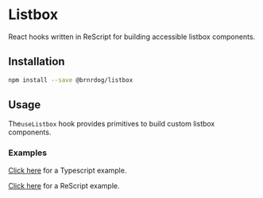 # Listbox

React hooks written in ReScript for building accessible listbox components.

## Installation

```sh
npm install --save @brnrdog/listbox
```

## Usage

The`useListbox` hook provides primitives to build custom listbox components.


### Examples

[Click here](https://github.com/brnrdog/listbox/tree/master/examples/typescript/src/App.tsx) for a Typescript example.

[Click here](https://github.com/brnrdog/listbox/blob/master/src/__tests__/ListboxTest.res) for a ReScript example.
